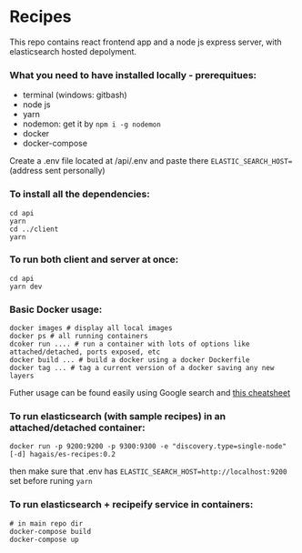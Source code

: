 # Recipes

This repo contains react frontend app and a node js express server, with elasticsearch hosted depolyment.

### What you need to have installed locally - prerequitues:
- terminal (windows: gitbash)
- node js
- yarn
- nodemon: get it by `npm i -g nodemon`
- docker
- docker-compose

Create a .env file located at /api/.env and paste there
`ELASTIC_SEARCH_HOST=`(address sent personally)

### To install all the dependencies:
```
cd api
yarn
cd ../client
yarn
```

### To run both client and server at once:
```
cd api
yarn dev
```

### Basic Docker usage:
```
docker images # display all local images
docker ps # all running containers
dcoker run .... # run a container with lots of options like attached/detached, ports exposed, etc
docker build ... # build a docker using a docker Dockerfile
docker tag ... # tag a current version of a docker saving any new layers
```
Futher usage can be found easily using Google search and [this cheatsheet](https://www.docker.com/sites/default/files/d8/2019-09/docker-cheat-sheet.pdf)

### To run elasticsearch (with sample recipes) in an attached/detached container:
```
docker run -p 9200:9200 -p 9300:9300 -e "discovery.type=single-node" [-d] hagais/es-recipes:0.2
```
then make sure that .env has `ELASTIC_SEARCH_HOST=http://localhost:9200` set before runing `yarn`


### To run elasticsearch + recipeify service in containers:
```
# in main repo dir
docker-compose build
docker-compose up
```
